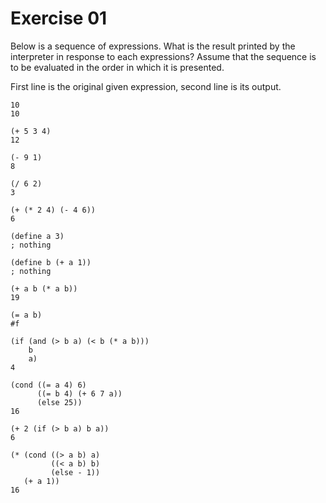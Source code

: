 # Exercise 01

Below is a sequence of expressions. What is the result printed by the
interpreter in response to each expressions? Assume that the sequence is to be
evaluated in the order in which it is presented.

First line is the original given expression, second line is its output.

```racket
10
10

(+ 5 3 4)
12

(- 9 1)
8

(/ 6 2)
3

(+ (* 2 4) (- 4 6))
6

(define a 3)
; nothing

(define b (+ a 1))
; nothing

(+ a b (* a b))
19

(= a b)
#f

(if (and (> b a) (< b (* a b)))
	b
	a)
4

(cond ((= a 4) 6)
	  ((= b 4) (+ 6 7 a))
	  (else 25))
16

(+ 2 (if (> b a) b a))
6

(* (cond ((> a b) a)
		 ((< a b) b)
		 (else - 1))
   (+ a 1))
16
```
